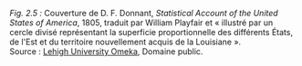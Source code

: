 *Fig. 2.5 :* Couverture de D. F. Donnant, *Statistical Account of the United States of America*, 1805, traduit par William Playfair et « illustré par un cercle divisé représentant la superficie proportionnelle des différents États, de l'Est et du territoire nouvellement acquis de la Louisiane ».  
Source : [Lehigh University Omeka](https://omeka.lehigh.edu/items/show/3204), Domaine public.
